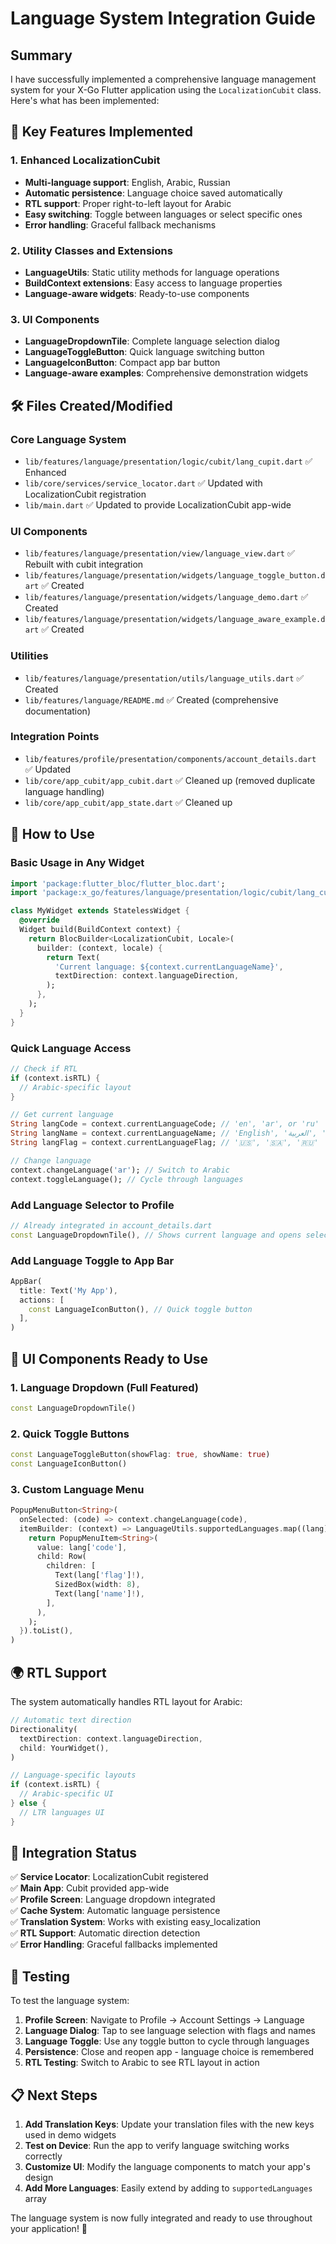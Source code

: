 # Language System Integration Guide

## Summary

I have successfully implemented a comprehensive language management system for your X-Go Flutter application using the `LocalizationCubit` class. Here's what has been implemented:

## 🎯 Key Features Implemented

### 1. Enhanced LocalizationCubit
- **Multi-language support**: English, Arabic, Russian
- **Automatic persistence**: Language choice saved automatically
- **RTL support**: Proper right-to-left layout for Arabic
- **Easy switching**: Toggle between languages or select specific ones
- **Error handling**: Graceful fallback mechanisms

### 2. Utility Classes and Extensions
- **LanguageUtils**: Static utility methods for language operations
- **BuildContext extensions**: Easy access to language properties
- **Language-aware widgets**: Ready-to-use components

### 3. UI Components
- **LanguageDropdownTile**: Complete language selection dialog
- **LanguageToggleButton**: Quick language switching button
- **LanguageIconButton**: Compact app bar button
- **Language-aware examples**: Comprehensive demonstration widgets

## 🛠️ Files Created/Modified

### Core Language System
- `lib/features/language/presentation/logic/cubit/lang_cupit.dart` ✅ Enhanced
- `lib/core/services/service_locator.dart` ✅ Updated with LocalizationCubit registration
- `lib/main.dart` ✅ Updated to provide LocalizationCubit app-wide

### UI Components
- `lib/features/language/presentation/view/language_view.dart` ✅ Rebuilt with cubit integration
- `lib/features/language/presentation/widgets/language_toggle_button.dart` ✅ Created
- `lib/features/language/presentation/widgets/language_demo.dart` ✅ Created
- `lib/features/language/presentation/widgets/language_aware_example.dart` ✅ Created

### Utilities
- `lib/features/language/presentation/utils/language_utils.dart` ✅ Created
- `lib/features/language/README.md` ✅ Created (comprehensive documentation)

### Integration Points
- `lib/features/profile/presentation/components/account_details.dart` ✅ Updated
- `lib/core/app_cubit/app_cubit.dart` ✅ Cleaned up (removed duplicate language handling)
- `lib/core/app_cubit/app_state.dart` ✅ Cleaned up

## 🚀 How to Use

### Basic Usage in Any Widget

```dart
import 'package:flutter_bloc/flutter_bloc.dart';
import 'package:x_go/features/language/presentation/logic/cubit/lang_cupit.dart';

class MyWidget extends StatelessWidget {
  @override
  Widget build(BuildContext context) {
    return BlocBuilder<LocalizationCubit, Locale>(
      builder: (context, locale) {
        return Text(
          'Current language: ${context.currentLanguageName}',
          textDirection: context.languageDirection,
        );
      },
    );
  }
}
```

### Quick Language Access

```dart
// Check if RTL
if (context.isRTL) {
  // Arabic-specific layout
}

// Get current language
String langCode = context.currentLanguageCode; // 'en', 'ar', or 'ru'
String langName = context.currentLanguageName; // 'English', 'العربية', 'Русский'
String langFlag = context.currentLanguageFlag; // '🇺🇸', '🇸🇦', '🇷🇺'

// Change language
context.changeLanguage('ar'); // Switch to Arabic
context.toggleLanguage(); // Cycle through languages
```

### Add Language Selector to Profile

```dart
// Already integrated in account_details.dart
const LanguageDropdownTile(), // Shows current language and opens selection dialog
```

### Add Language Toggle to App Bar

```dart
AppBar(
  title: Text('My App'),
  actions: [
    const LanguageIconButton(), // Quick toggle button
  ],
)
```

## 🎨 UI Components Ready to Use

### 1. Language Dropdown (Full Featured)
```dart
const LanguageDropdownTile()
```

### 2. Quick Toggle Buttons
```dart
const LanguageToggleButton(showFlag: true, showName: true)
const LanguageIconButton()
```

### 3. Custom Language Menu
```dart
PopupMenuButton<String>(
  onSelected: (code) => context.changeLanguage(code),
  itemBuilder: (context) => LanguageUtils.supportedLanguages.map((lang) {
    return PopupMenuItem<String>(
      value: lang['code'],
      child: Row(
        children: [
          Text(lang['flag']!),
          SizedBox(width: 8),
          Text(lang['name']!),
        ],
      ),
    );
  }).toList(),
)
```

## 🌍 RTL Support

The system automatically handles RTL layout for Arabic:

```dart
// Automatic text direction
Directionality(
  textDirection: context.languageDirection,
  child: YourWidget(),
)

// Language-specific layouts
if (context.isRTL) {
  // Arabic-specific UI
} else {
  // LTR languages UI
}
```

## 📱 Integration Status

✅ **Service Locator**: LocalizationCubit registered  
✅ **Main App**: Cubit provided app-wide  
✅ **Profile Screen**: Language dropdown integrated  
✅ **Cache System**: Automatic language persistence  
✅ **Translation System**: Works with existing easy_localization  
✅ **RTL Support**: Automatic direction detection  
✅ **Error Handling**: Graceful fallbacks implemented  

## 🧪 Testing

To test the language system:

1. **Profile Screen**: Navigate to Profile → Account Settings → Language
2. **Language Dialog**: Tap to see language selection with flags and names
3. **Language Toggle**: Use any toggle button to cycle through languages
4. **Persistence**: Close and reopen app - language choice is remembered
5. **RTL Testing**: Switch to Arabic to see RTL layout in action

## 📋 Next Steps

1. **Add Translation Keys**: Update your translation files with the new keys used in demo widgets
2. **Test on Device**: Run the app to verify language switching works correctly
3. **Customize UI**: Modify the language components to match your app's design
4. **Add More Languages**: Easily extend by adding to `supportedLanguages` array

The language system is now fully integrated and ready to use throughout your application! 🎉
